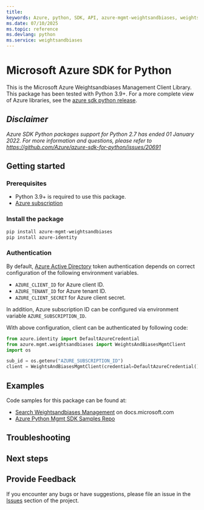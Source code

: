 ```yaml
---
title: 
keywords: Azure, python, SDK, API, azure-mgmt-weightsandbiases, weightsandbiases
ms.date: 07/10/2025
ms.topic: reference
ms.devlang: python
ms.service: weightsandbiases
---
```

# Microsoft Azure SDK for Python

This is the Microsoft Azure Weightsandbiases Management Client Library.
This package has been tested with Python 3.9+.
For a more complete view of Azure libraries, see the [azure sdk python release](https://aka.ms/azsdk/python/all).

## _Disclaimer_

_Azure SDK Python packages support for Python 2.7 has ended 01 January 2022. For more information and questions, please refer to https://github.com/Azure/azure-sdk-for-python/issues/20691_

## Getting started

### Prerequisites

- Python 3.9+ is required to use this package.
- [Azure subscription](https://azure.microsoft.com/free/)

### Install the package

```bash
pip install azure-mgmt-weightsandbiases
pip install azure-identity
```

### Authentication

By default, [Azure Active Directory](https://aka.ms/awps/aad) token authentication depends on correct configuration of the following environment variables.

- `AZURE_CLIENT_ID` for Azure client ID.
- `AZURE_TENANT_ID` for Azure tenant ID.
- `AZURE_CLIENT_SECRET` for Azure client secret.

In addition, Azure subscription ID can be configured via environment variable `AZURE_SUBSCRIPTION_ID`.

With above configuration, client can be authenticated by following code:

```python
from azure.identity import DefaultAzureCredential
from azure.mgmt.weightsandbiases import WeightsAndBiasesMgmtClient
import os

sub_id = os.getenv("AZURE_SUBSCRIPTION_ID")
client = WeightsAndBiasesMgmtClient(credential=DefaultAzureCredential(), subscription_id=sub_id)
```

## Examples

Code samples for this package can be found at:
- [Search Weightsandbiases Management](/samples/browse/?languages=python&term=Getting%20started%20-%20Managing&terms=Getting%20started%20-%20Managing) on docs.microsoft.com
- [Azure Python Mgmt SDK Samples Repo](https://aka.ms/azsdk/python/mgmt/samples)


## Troubleshooting

## Next steps

## Provide Feedback

If you encounter any bugs or have suggestions, please file an issue in the
[Issues](https://github.com/Azure/azure-sdk-for-python/issues)
section of the project. 

